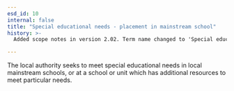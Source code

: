 ```yaml
---
esd_id: 10
internal: false
title: "Special educational needs - placement in mainstream school"
history: >-
  Added scope notes in version 2.02. Term name changed to 'Special educational needs - placement in mainstream school' in version 4.00

---
```


The local authority seeks to meet special educational needs in local mainstream schools, or at a school or unit which has additional resources to meet particular needs.


